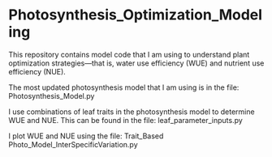 # Photosynthesis_Optimization_Modeling

This repository contains model code that I am using to understand plant optimization strategies—that is, water use efficiency (WUE) and nutrient use efficiency (NUE). 

The most updated photosynthesis model that I am using is in the file: Photosynthesis_Model.py

I use combinations of leaf traits in the photosynthesis model to determine WUE and NUE. This can be found in the file: leaf_parameter_inputs.py

I plot WUE and NUE using the file: Trait_Based Photo_Model_InterSpecificVariation.py


